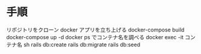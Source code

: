 # 手順
リポジトリをクローン
docker アプリを立ち上げる
docker-compose build
docker-compose up -d
docker ps でコンテナ名を調べる
docker exec -it コンテナ名 sh
rails db:create
rails db:migrate
rails db:seed
